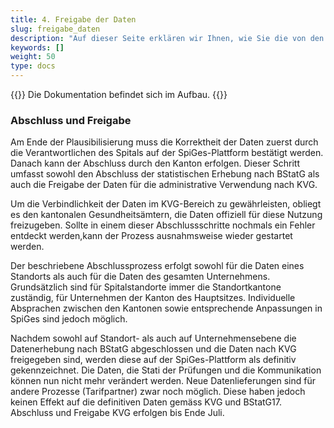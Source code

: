 ```yaml
---
title: 4. Freigabe der Daten 
slug: freigabe_daten
description: "Auf dieser Seite erklären wir Ihnen, wie Sie die von den Standorten der Spitäler in Ihrem Kanton importierten Daten auf der SpiGes-Plattform freigeben können."
keywords: []
weight: 50
type: docs
---
```


{{<alert color="info">}}
Die Dokumentation befindet sich im Aufbau.
{{</alert>}}


### Abschluss und Freigabe

Am Ende der Plausibilisierung muss die Korrektheit der Daten zuerst durch die Verantwortlichen des Spitals auf der SpiGes-Plattform bestätigt werden. Danach kann der Abschluss durch den Kanton erfolgen. Dieser Schritt umfasst sowohl den Abschluss der statistischen Erhebung nach BStatG als auch die Freigabe der Daten für die administrative Verwendung nach KVG. 

Um die Verbindlichkeit der Daten im KVG-Bereich zu gewährleisten, obliegt es den kantonalen Gesundheitsämtern, die Daten offiziell für diese Nutzung freizugeben. Sollte in einem dieser Abschlussschritte nochmals ein Fehler entdeckt werden,kann der Prozess ausnahmsweise wieder gestartet werden.

Der beschriebene Abschlussprozess erfolgt sowohl für die Daten eines Standorts als auch für die Daten des gesamten Unternehmens. Grundsätzlich sind für Spitalstandorte immer die Standortkantone zuständig, für Unternehmen der Kanton des Hauptsitzes. Individuelle Absprachen zwischen den Kantonen sowie entsprechende Anpassungen in SpiGes sind jedoch möglich.

Nachdem sowohl auf Standort- als auch auf Unternehmensebene die Datenerhebung nach BStatG abgeschlossen und die Daten nach KVG freigegeben sind, werden diese auf der SpiGes-Plattform als definitiv gekennzeichnet. Die Daten, die Stati der Prüfungen und die Kommunikation können nun nicht mehr verändert werden. Neue Datenlieferungen sind für andere Prozesse (Tarifpartner) zwar noch möglich. Diese haben jedoch keinen Effekt auf die definitiven Daten gemäss KVG und BStatG17. Abschluss und Freigabe KVG erfolgen bis Ende Juli.